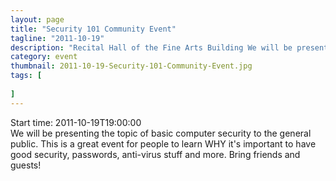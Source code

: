 ```yaml
---
layout: page 
title: "Security 101 Community Event"
tagline: "2011-10-19"
description: "Recital Hall of the Fine Arts Building We will be presentin..."
category: event
thumbnail: 2011-10-19-Security-101-Community-Event.jpg
tags: [
	
]
---
```


Start time: 2011-10-19T19:00:00  
We will be presenting the topic of basic computer security to the general public.  This is a great event for people to learn WHY it's important to have good security, passwords, anti-virus stuff and more.  Bring friends and guests!
